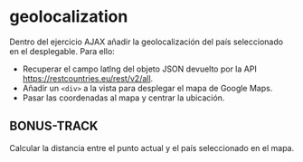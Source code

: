 # geolocalization

Dentro del ejercicio AJAX añadir la geolocalización del país seleccionado en el desplegable. Para ello:
  - Recuperar el campo latlng del objeto JSON devuelto por la API https://restcountries.eu/rest/v2/all.
  - Añadir un `<div>` a la vista para desplegar el mapa de Google Maps.
  - Pasar las coordenadas al mapa y centrar la ubicación.

## BONUS-TRACK
Calcular la distancia entre el punto actual y el país seleccionado en el mapa.

